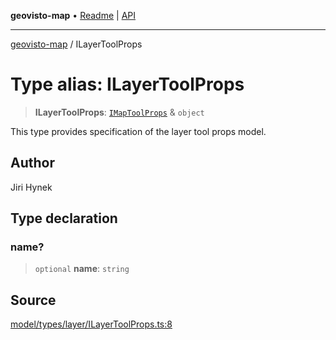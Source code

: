 **geovisto-map** • [Readme](../README.md) \| [API](../globals.md)

***

[geovisto-map](../README.md) / ILayerToolProps

# Type alias: ILayerToolProps

> **ILayerToolProps**: [`IMapToolProps`](IMapToolProps.md) & `object`

This type provides specification of the layer tool props model.

## Author

Jiri Hynek

## Type declaration

### name?

> `optional` **name**: `string`

## Source

[model/types/layer/ILayerToolProps.ts:8](https://github.com/geovisto/geovisto-map/blob/5ee2cb5d45c19062fc8fc6beefa2848c076518b6/src/model/types/layer/ILayerToolProps.ts#L8)
